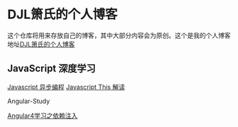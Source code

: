 # DJL箫氏的个人博客

这个仓库将用来存放自己的博客，其中大部分内容会为原创。这个是我的个人博客地址[DJL箫氏的个人博客](http://djl.pub)

## JavaScript 深度学习
[Javascript 异步编程](https://github.com/djlxiaoshi/blog/issues/1)
[Javascript This 解读](https://github.com/djlxiaoshi/blog/issues/3)


Angular-Study

[Angular4学习之依赖注入](https://github.com/djlxiaoshi/blog/issues/2)
